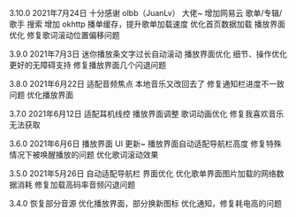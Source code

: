 3.10.0 2021年7月24日
十分感谢 olbb（JuanLv） 大佬~
增加网易云 歌单/专辑/歌手 搜索
增加 okhttp 播单缓存，提升歌单加载速度
优化首页数据加载
播放界面优化
修复歌词滚动位置偏移问题

3.9.0 2021年7月3日
迷你播放条文字过长自动滚动
播放界面优化
细节、操作优化
更好的无障碍支持
修复播放界面几个闪退问题

3.8.0 2021年6月22日
适配音频焦点
本地音乐又改回去了
修复通知栏进度不一致问题
优化播放界面

3.7.0 2021年6月12日
适配耳机线控
播放界面调整
歌词动画优化
修复我喜欢音乐无法获取

3.6.0 2021年6月6日
播放界面 UI 更新~
播放界面自动适配导航栏高度
修复特殊情况下被唤醒播放的问题
优化歌词滚动效果

3.5.0 2021年5月26日
自动适配导航栏
界面优化
优化歌单界面图片加载的网络数据消耗
修复加载高码率音频闪退问题

3.4.0
恢复部分音源
优化播放界面，部分换新图标
优化通知，修复耗电高的问题
